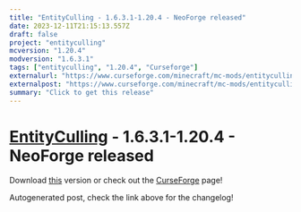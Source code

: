 ```yaml
---
title: "EntityCulling - 1.6.3.1-1.20.4 - NeoForge released"
date: 2023-12-11T21:15:13.557Z
draft: false
project: "entityculling"
mcversion: "1.20.4"
modversion: "1.6.3.1"
tags: ["entityculling", "1.20.4", "Curseforge"]
externalurl: "https://www.curseforge.com/minecraft/mc-mods/entityculling/files/4950408"
externalpost: "https://www.curseforge.com/minecraft/mc-mods/entityculling/files/4950408"
summary: "Click to get this release"
---
```

# [EntityCulling](/project/entityculling) - 1.6.3.1-1.20.4 - NeoForge released
Download [this](https://www.curseforge.com/minecraft/mc-mods/entityculling/files/4950408) version or check out the [CurseForge](https://www.curseforge.com/minecraft/mc-mods/entityculling) page!

Autogenerated post, check the link above for the changelog!
